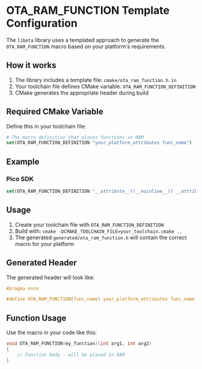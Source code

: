 # OTA_RAM_FUNCTION Template Configuration

The `libota` library uses a templated approach to generate the `OTA_RAM_FUNCTION` macro based on your platform's requirements.

## How it works

1. The library includes a template file: `cmake/ota_ram_function.h.in`
2. Your toolchain file defines CMake variable: `OTA_RAM_FUNCTION_DEFINITION`
3. CMake generates the appropriate header during build

## Required CMake Variable

Define this in your toolchain file:

```cmake
# The macro definition that places functions in RAM
set(OTA_RAM_FUNCTION_DEFINITION "your_platform_attributes func_name")
```
## Example

### Pico SDK
```cmake
set(OTA_RAM_FUNCTION_DEFINITION "__attribute__((__noinline__)) __attribute__((section(\".time_critical.\" #func_name))) func_name")
```

## Usage

1. Create your toolchain file with `OTA_RAM_FUNCTION_DEFINITION`
2. Build with: `cmake -DCMAKE_TOOLCHAIN_FILE=your_toolchain.cmake ..`
3. The generated `generated/ota_ram_function.h` will contain the correct macro for your platform

## Generated Header

The generated header will look like:
```c
#pragma once

#define OTA_RAM_FUNCTION(func_name) your_platform_attributes func_name
```

## Function Usage

Use the macro in your code like this:
```c
void OTA_RAM_FUNCTION(my_function)(int arg1, int arg2)
{
    // Function body - will be placed in RAM
}
```
